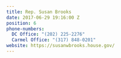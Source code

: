 ```yaml
---
title: Rep. Susan Brooks
date: 2017-06-29 19:16:00 Z
position: 6
phone-numbers:
  DC Office: "(202) 225-2276"
  Carmel Office: "(317) 848-0201"
website: https://susanwbrooks.house.gov/
---
```


